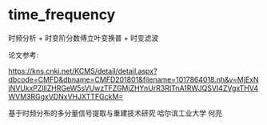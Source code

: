 # time_frequency
时频分析 + 时变阶分数傅立叶变换普 + 时变滤波

论文参考:

https://kns.cnki.net/KCMS/detail/detail.aspx?dbcode=CMFD&dbname=CMFD201801&filename=1017864018.nh&v=MjExNjNVUkxPZlllZHRGeW5sVUwzTFZGMjZHYnUrR3RITnA1RWJQSVI4ZVgxTHV4WVM3RGgxVDNxVHJXTTFGckM=


基于时频分布的多分量信号提取与重建技术研究 哈尔滨工业大学 何亮
